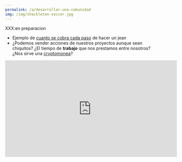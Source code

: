 ```yaml
---
permalink: /a/desarrollar-una-comunidad
img: /img/shackleton-soccer.jpg
---
```


XXX:en preparacion

* Ejemplo de [cuanto se cobra cada paso](https://www.lanacion.com.ar/1803337-como-se-forman-los-precios-de-la-ropa-argentina) de hacer un jean
* ¿Podemos vender acciones de nuestros proyectos aunque sean chiquitos? ¿El tiempo de __trabajo__ que nos prestamos entre nosotros? ¿Nos sirve una [cryptomonea](https://www.investinblockchain.com/what-is-an-ico/)?

<iframe width="560" height="315" src="https://www.youtube.com/embed/TUC5YImUnMc" frameborder="0" allow="accelerometer; autoplay; encrypted-media; gyroscope; picture-in-picture" allowfullscreen></iframe>

